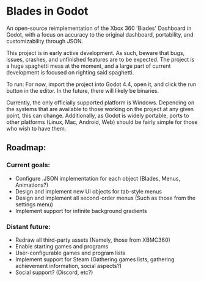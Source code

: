 # Blades in Godot
An open-source reimplementation of the Xbox 360 'Blades' Dashboard in Godot, with a focus on accuracy to the original dashboard, portability, and customizability through JSON.

This project is in early active development. As such, beware that bugs, issues, crashes, and unfinished features are to be expected. The project is a huge spaghetti mess at the moment, and a large part of current development is focused on righting said spaghetti.

To run: For now, import the project into Godot 4.4, open it, and click the run button in the editor.
In the future, there will likely be binaries.

Currently, the only officially supported platform is Windows. Depending on the systems that are available to those working on the project at any given point, this can change.
Additionally, as Godot is widely portable, ports to other platforms (Linux, Mac, Android, Web) should be fairly simple for those who wish to have them.

## Roadmap:
### Current goals:
- Configure .JSON implementation for each object (Blades, Menus, Animations?)
- Design and implement new UI objects for tab-style menus
- Design and implement all second-order menus (Such as those from the settings menu)
- Implement support for infinite background gradients

### Distant future:
- Redraw all third-party assets (Namely, those from XBMC360)
- Enable starting games and programs
- User-configurable games and program lists
- Implement support for Steam (Gathering games lists, gathering achievement information, social aspects?)
- Social support? (Discord, etc?)
